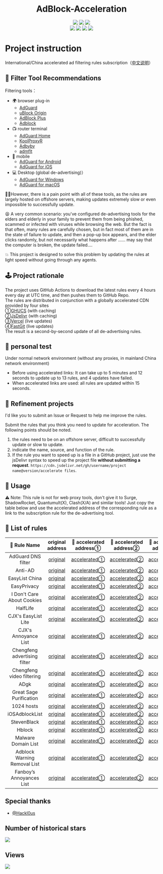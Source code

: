 <div align="center">
<h1 align="center">AdBlock-Acceleration</h1>
<img src="https://img.shields.io/github/stars/Silentely/AdBlock-Acceleration?color=yellow">
<img src="https://img.shields.io/github/forks/Silentely/AdBlock-Acceleration?color=orange">
<img src="https://img.shields.io/github/issues/Silentely/AdBlock-Acceleration?color=green">
 <br>
<img src="https://img.shields.io/github/license/Silentely/AdBlock-Acceleration?color=ff69b4">
<img src="https://img.shields.io/github/languages/code-size/Silentely/AdBlock-Acceleration?color=blueviolet">
<img src="https://www.deepcode.ai/api/gh/badge?key=eyJhbGciOiJIUzI1NiIsInR5cCI6IkpXVCJ9.eyJwbGF0Zm9ybTEiOiJnaCIsIm93bmVyMSI6IlNpbGVudGVseSIsInJlcG8xIjoiQWRCbG9jay1BY2NlbGVyYXRpb24iLCJpbmNsdWRlTGludCI6ZmFsc2UsImF1dGhvcklkIjoyNzQ2MiwiaWF0IjoxNjE0MjI0MzExfQ.xU2nL6W7rirL2Ypbm43784nnAbttXwYK5UV0KqJhN9M">
<img src="https://img.shields.io/badge/dynamic/json?label=GitHub%20Followers&query=%24.data.totalSubs&url=https%3A%2F%2Fapi.spencerwoo.com%2Fsubstats%2F%3Fsource%3Dgithub%26queryKey%3DSilentely&labelColor=282c34&color=181717&logo=github&longCache=true "关注数量">
</div>

# Project instruction 

International/China accelerated ad filtering rules subscription（[中文说明](https://github.com/Silentely/AdBlock-Acceleration/blob/master/README_CN.md)）

## 🔖 Filter Tool Recommendations

Filtering tools：
* 🌍 browser plug-in
  * [AdGuard](https://adguard.com)
  * [uBlock Origin](https://github.com/gorhill/uBlock)
  * [AdBlock Plus](https://adblockplus.org)
  * [Adblock](https://getadblock.com)
* 📺 router terminal
  * [AdGuard Home](https://adguard.com/zh_cn/adguard-home/overview.html)
  * [KoolProxyR](https://github.com/user1121114685/koolproxyR)
  * [Adbyby](http://www.adbyby.com/)
  * [admflt](http://www.admflt.com)
* 📱 mobile 
  * [AdGuard for Android](https://adguard.com/zh_cn/adguard-android/overview.html)
  * [AdGuard for iOS](https://adguard.com/zh_cn/adguard-ios/overview.html)
* 💻 Desktop (global de-advertising)）
  * [AdGuard for Windows](https://adguard.com/zh_cn/adguard-windows/overview.html)
  * [AdGuard for macOS](https://adguard.com/zh_cn/adguard-mac/overview.html)
  
🙅‍♂️However, there is a pain point with all of these tools, as the rules are largely hosted on offshore servers, making updates extremely slow or even impossible to successfully update.

😫 A very common scenario: you've configured de-advertising tools for the elders and elderly in your family to prevent them from being phished, scammed or infected with viruses while browsing the web. But the fact is that often, many rules are carefully chosen, but in fact most of them are in the state of failure to update, and then a pop-up box appears, and the elder clicks randomly, but not necessarily what happens after ...... may say that the computer is broken, the update failed....

💥 This project is designed to solve this problem by updating the rules at light speed without going through any agents.

## 🕹 Project rationale
The project uses GitHub Actions to download the latest rules every 4 hours every day at UTC time, and then pushes them to GitHub Repo.  
The rules are distributed in conjunction with a globally accelerated CDN provided by four sites  
①[GHUCS](https://raw.githubusercontents.com) (with caching)  
②[JsDelivr](https://www.jsdelivr.com) (with caching)   
③[Vercel](https://vercel.com) (live updates)   
④[FastGit](https://raw.fastgit.org) (live updates)  
The result is a second-by-second update of all de-advertising rules.

## 🧪 personal test
Under normal network environment (without any proxies, in mainland China network environment)
* Before using accelerated links: It can take up to 5 minutes and 12 seconds to update up to 13 rules, and 4 updates have failed.
* When accelerated links are used: all rules are updated within 15 seconds.

## 🚛 Refinement projects
I'd like you to submit an Issue or Request to help me improve the rules.

Submit the rules that you think you need to update for acceleration. The following points should be noted.

1. the rules need to be on an offshore server, difficult to successfully update or slow to update.
2. indicate the name, source, and function of the rule.
3. If the rule you want to speed up is a file in a GitHub project, just use the jsDelivr syntax to speed up the project file **without submitting a request**.
`https://cdn.jsdelivr.net/gh/username/project name@version/accelerate files`.

## 🍔 Usage
⚠️ Note: This rule is not for web proxy tools, don't give it to Surge, ShadowRocket, Quantumult(X), Clash(X/A) and similar tools!
Just copy the table below and use the accelerated address of the corresponding rule as a link to the subscription rule for the de-advertising tool.

## 📃 List of rules

|  🥑 Rule Name   |    original address  | 🚀 accelerated address①    | 🚀 accelerated address②    | 🚀 accelerated address③    | 🚀 accelerated address④    |
|  :----:  | :----:  | :----:  | :----:  | :----:  | :----:  |
| AdGuard DNS filter | [original](https://adguardteam.github.io/AdGuardSDNSFilter/Filters/filter.txt) | [accelerated①](https://raw.githubusercontents.com/Silentely/AdBlock-Acceleration/master/AdGuard_Simplified_Domain_Names_Filter.txt) | [accelerated②](https://cdn.jsdelivr.net/gh/Silentely/AdBlock-Acceleration/AdGuard_Simplified_Domain_Names_Filter.txt) | [accelerated③](https://raw.9556666.xyz/AdGuard_Simplified_Domain_Names_Filter.txt) | [accelerated④](https://raw.fastgit.org/Silentely/AdBlock-Acceleration/master/AdGuard_Simplified_Domain_Names_Filter.txt) |
| Anti-AD | [original](https://anti-ad.net/easylist.txt) | [accelerated①](https://raw.githubusercontents.com/Silentely/AdBlock-Acceleration/master/Anti_AD_Easylist.txt) | [accelerated②](https://cdn.jsdelivr.net/gh/Silentely/AdBlock-Acceleration/Anti_AD_Easylist.txt) | [accelerated③](https://raw.9556666.xyz/Anti_AD_Easylist.txt) | [accelerated④](https://raw.fastgit.org/Silentely/AdBlock-Acceleration/master/Anti_AD_Easylist.txt) |
| EasyList China | [original](https://easylist-downloads.adblockplus.org/easylistchina.txt) | [accelerated①](https://raw.githubusercontents.com/Silentely/AdBlock-Acceleration/master/EasyList_China.txt) | [accelerated②](https://cdn.jsdelivr.net/gh/Silentely/AdBlock-Acceleration/EasyList_China.txt) | [accelerated③](https://raw.9556666.xyz/EasyList_China.txt) | [accelerated④](https://raw.fastgit.org/Silentely/AdBlock-Acceleration/master/EasyList_China.txt) |
| EasyPrivacy | [original](https://easylist-downloads.adblockplus.org/easyprivacy.txt) | [accelerated①](https://raw.githubusercontents.com/Silentely/AdBlock-Acceleration/master/EasyPrivacy.txt) | [accelerated②](https://cdn.jsdelivr.net/gh/Silentely/AdBlock-Acceleration/EasyPrivacy.txt) | [accelerated③](https://raw.9556666.xyz/EasyPrivacy.txt) | [accelerated④](https://raw.fastgit.org/Silentely/AdBlock-Acceleration/master/EasyPrivacy.txt) |
| I Don't Care About Cookies | [original](https://www.i-dont-care-about-cookies.eu/abp) | [accelerated①](https://raw.githubusercontents.com/Silentely/AdBlock-Acceleration/master/I_dont_care_about_cookies.txt) | [accelerated②](https://cdn.jsdelivr.net/gh/Silentely/AdBlock-Acceleration/I_dont_care_about_cookies.txt) | [accelerated③](https://raw.9556666.xyz/I_dont_care_about_cookies.txt) | [accelerated④](https://raw.fastgit.org/Silentely/AdBlock-Acceleration/master/I_dont_care_about_cookies.txt) |
| HalfLife | [original](https://raw.githubusercontent.com/o0HalfLife0o/list/master/ad.txt) | [accelerated①](https://raw.githubusercontents.com/Silentely/AdBlock-Acceleration/master/HalfLife.txt) | [accelerated②](https://cdn.jsdelivr.net/gh/Silentely/AdBlock-Acceleration/HalfLife.txt ) | [accelerated③](https://raw.9556666.xyz/HalfLife.txt ) | [accelerated④](https://raw.fastgit.org/Silentely/AdBlock-Acceleration/master/HalfLife.txt ) |
| CJX's EasyList Lite | [original](https://raw.githubusercontent.com/cjx82630/cjxlist/master/cjxlist.txt) | [accelerated①](https://raw.githubusercontents.com/Silentely/AdBlock-Acceleration/master/CJX's_EasyList_Lite.txt) | [accelerated②](https://cdn.jsdelivr.net/gh/Silentely/AdBlock-Acceleration/CJX's_EasyList_Lite.txt) | [accelerated③](https://raw.9556666.xyz/CJX's_EasyList_Lite.txt) | [accelerated④](https://raw.fastgit.org/Silentely/AdBlock-Acceleration/master/CJX's_EasyList_Lite.txt) |
| CJX's Annoyance List | [original](https://raw.githubusercontent.com/cjx82630/cjxlist/master/cjx-annoyance.txt) | [accelerated①](https://raw.githubusercontents.com/Silentely/AdBlock-Acceleration/master/CJX's_Annoyance_List.txt) | [accelerated②](https://cdn.jsdelivr.net/gh/Silentely/AdBlock-Acceleration/CJX's_Annoyance_List.txt) | [accelerated③](https://raw.9556666.xyz/CJX's_Annoyance_List.txt) | [accelerated④](https://raw.fastgit.org/Silentely/AdBlock-Acceleration/master/CJX's_Annoyance_List.txt) |
| Chengfeng advertising filter | [original](https://gitee.com/xinggsf/Adblock-Rule/raw/master/rule.txt) | [accelerated①](https://raw.githubusercontents.com/Silentely/AdBlock-Acceleration/master/Xinggsf_rule.txt) | [accelerated②](https://cdn.jsdelivr.net/gh/Silentely/AdBlock-Acceleration/Xinggsf_rule.txt) | [accelerated③](https://raw.9556666.xyz/Xinggsf_rule.txt) | [accelerated④](https://raw.fastgit.org/Silentely/AdBlock-Acceleration/master/Xinggsf_rule.txt) |
| Chengfeng video filtering | [original](https://gitee.com/xinggsf/Adblock-Rule/raw/master/mv.txt) | [accelerated①](https://raw.githubusercontents.com/Silentely/AdBlock-Acceleration/master/Xinggsf_mv.txt) | [accelerated②](https://cdn.jsdelivr.net/gh/Silentely/AdBlock-Acceleration/Xinggsf_mv.txt) | [accelerated③](https://raw.9556666.xyz/Xinggsf_mv.txt) | [accelerated④](https://raw.fastgit.org/Silentely/AdBlock-Acceleration/master/Xinggsf_mv.txt) |
| ADgk | [original](https://banbendalao.coding.net/p/adgk/d/ADgk/git/raw/master/ADgk.txt) | [accelerated①](https://raw.githubusercontents.com/Silentely/AdBlock-Acceleration/master/ADgk.txt) | [accelerated②](https://cdn.jsdelivr.net/gh/Silentely/AdBlock-Acceleration/ADgk.txt) | [accelerated③](https://raw.9556666.xyz/ADgk.txt) | [accelerated④](https://raw.fastgit.org/Silentely/AdBlock-Acceleration/master/ADgk.txt) |
| Great Sage Purification | [original](https://raw.githubusercontent.com/jdlingyu/ad-wars/master/hosts) | [accelerated①](https://raw.githubusercontents.com/Silentely/AdBlock-Acceleration/master/ds_hosts.txt) | [accelerated②](https://cdn.jsdelivr.net/gh/Silentely/AdBlock-Acceleration/ds_hosts.txt) | [accelerated③](https://raw.9556666.xyz/ds_hosts.txt) | [accelerated④](https://raw.fastgit.org/Silentely/AdBlock-Acceleration/master/ds_hosts.txt) |
| 1024 hosts | [original](https://raw.githubusercontent.com/Goooler/1024_hosts/master/hosts) | [accelerated①](https://raw.githubusercontents.com/Silentely/AdBlock-Acceleration/master/1024_hosts.txt) | [accelerated②](https://cdn.jsdelivr.net/gh/Silentely/AdBlock-Acceleration/1024_hosts.txt) | [accelerated③](https://raw.9556666.xyz/1024_hosts.txt) | [accelerated④](https://raw.fastgit.org/Silentely/AdBlock-Acceleration/master/1024_hosts.txt) |
| iOSAdblockList | [original](https://raw.githubusercontent.com/BlackJack8/iOSAdblockList/master/Hosts.txt) | [accelerated①](https://raw.githubusercontents.com/Silentely/AdBlock-Acceleration/master/iPv4_hosts.txt) | [accelerated②](https://cdn.jsdelivr.net/gh/Silentely/AdBlock-Acceleration/iPv4_hosts.txt) | [accelerated③](https://raw.9556666.xyz/iPv4_hosts.txt) | [accelerated④](https://raw.fastgit.org/Silentely/AdBlock-Acceleration/master/iPv4_hosts.txt) |
| StevenBlack | [original](https://raw.githubusercontent.com/StevenBlack/hosts/master/hosts) | [accelerated①](https://raw.githubusercontents.com/Silentely/AdBlock-Acceleration/master/Steven_hosts) | [accelerated②](https://cdn.jsdelivr.net/gh/Silentely/AdBlock-Acceleration/Steven_hosts) | [accelerated③](https://raw.9556666.xyz/Steven_hosts) | [accelerated④](https://raw.fastgit.org/Silentely/AdBlock-Acceleration/master/Steven_hosts) |
| Hblock | [original](https://hblock.molinero.dev/hosts) | [accelerated①](https://raw.githubusercontents.com/Silentely/AdBlock-Acceleration/master/Hblock_hosts) | [accelerated②](https://cdn.jsdelivr.net/gh/Silentely/AdBlock-Acceleration/Hblock_hosts) | [accelerated③](https://raw.9556666.xyz/Hblock_hosts) | [accelerated④](https://raw.fastgit.org/Silentely/AdBlock-Acceleration/master/Hblock_hosts) | [accelerated④](https://raw.fastgit.org/Silentely/AdBlock-Acceleration/master/Hblock_hosts) |
| Malware Domain List | [original](https://www.malwaredomainlist.com/hostslist/hosts.txt) | [accelerated①](https://raw.githubusercontents.com/Silentely/AdBlock-Acceleration/master/Malware_host.txt) | [accelerated②](https://cdn.jsdelivr.net/gh/Silentely/AdBlock-Acceleration/Malware_hosts.txt) | [accelerated③](https://raw.9556666.xyz/Malware_hosts.txt) | [accelerated④](https://raw.fastgit.org/Silentely/AdBlock-Acceleration/master/Malware_hosts.txt) |
| Adblock Warning Removal List | [original](https://easylist-downloads.adblockplus.org/antiadblockfilters.txt) | [accelerated①](https://raw.githubusercontents.com/Silentely/AdBlock-Acceleration/master/antiadblockfilters.txt) | [accelerated②](https://cdn.jsdelivr.net/gh/Silentely/AdBlock-Acceleration/antiadblockfilters.txt) | [accelerated③](https://raw.9556666.xyz/antiadblockfilters.txt) | [accelerated④](https://raw.fastgit.org/Silentely/AdBlock-Acceleration/master/antiadblockfilters.txt) |
| Fanboy’s Annoyances List | [original](https://easylist-downloads.adblockplus.org/fanboy-annoyance.txt) | [accelerated①](https://raw.githubusercontents.com/Silentely/AdBlock-Acceleration/master/fanboy-annoyance.txt) | [accelerated②](https://cdn.jsdelivr.net/gh/Silentely/AdBlock-Acceleration/fanboy-annoyance.txt) | [accelerated③](https://raw.9556666.xyz/fanboy-annoyance.txt) | [accelerated④](https://raw.fastgit.org/Silentely/AdBlock-Acceleration/master/fanboy-annoyance.txt) |


##    Special thanks

* [@Hackl0us](https://github.com/Hackl0us)


## Number of historical stars
![](https://starchart.cc/Silentely/AdBlock-Acceleration.svg)

## Views
![](http://profile-counter.glitch.me/silentely/count.svg)



